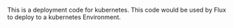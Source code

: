 This is a deployment code for kubernetes.
This code would be used by Flux to deploy to a kubernetes Environment.
